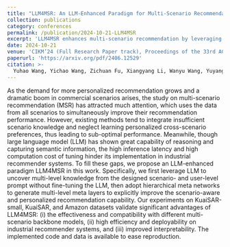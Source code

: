```yaml
---
title: "LLM4MSR: An LLM-Enhanced Paradigm for Multi-Scenario Recommendation"
collection: publications
category: conferences
permalink: /publication/2024-10-21-LLM4MSR
excerpt: 'LLM4MSR enhances multi-scenario recommendation by leveraging LLM for knowledge extraction and hierarchical meta networks, achieving improved performance and interpretability without LLM fine-tuning while maintaining deployment efficiency.'
date: 2024-10-21
venue: 'CIKM’24 (Full Research Paper track), Proceedings of the 33rd ACM International Conference on Information and Knowledge Management'
paperurl: 'https://arxiv.org/pdf/2406.12529'
citation: >-
  Yuhao Wang, Yichao Wang, Zichuan Fu, Xiangyang Li, Wanyu Wang, Yuyang Ye, Xiangyu Zhao, Huifeng Guo, and Ruiming Tang. 2024. LLM4MSR: An LLM-Enhanced Paradigm for Multi-Scenario Recommendation. In Proceedings of the 33rd ACM International Conference on Information and Knowledge Management (CIKM '24). Association for Computing Machinery, New York, NY, USA, 2472–2481. <a href="https://doi.org/10.1145/3627673.3679743">https://doi.org/10.1145/3627673.3679743</a>
---
```


As the demand for more personalized recommendation grows and a dramatic boom in commercial scenarios arises, the study on multi-scenario recommendation (MSR) has attracted much attention, which uses the data from all scenarios to simultaneously improve their recommendation performance. However, existing methods tend to integrate insufficient scenario knowledge and neglect learning personalized cross-scenario preferences, thus leading to sub-optimal performance. Meanwhile, though large language model (LLM) has shown great capability of reasoning and capturing semantic information, the high inference latency and high computation cost of tuning hinder its implementation in industrial recommender systems. To fill these gaps, we propose an LLM-enhanced paradigm LLM4MSR in this work. Specifically, we first leverage LLM to uncover multi-level knowledge from the designed scenario- and user-level prompt without fine-tuning the LLM, then adopt hierarchical meta networks to generate multi-level meta layers to explicitly improve the scenario-aware and personalized recommendation capability. Our experiments on KuaiSAR-small, KuaiSAR, and Amazon datasets validate significant advantages of LLM4MSR: (i) the effectiveness and compatibility with different multi-scenario backbone models, (ii) high efficiency and deployability on industrial recommender systems, and (iii) improved interpretability. The implemented code and data is available to ease reproduction.